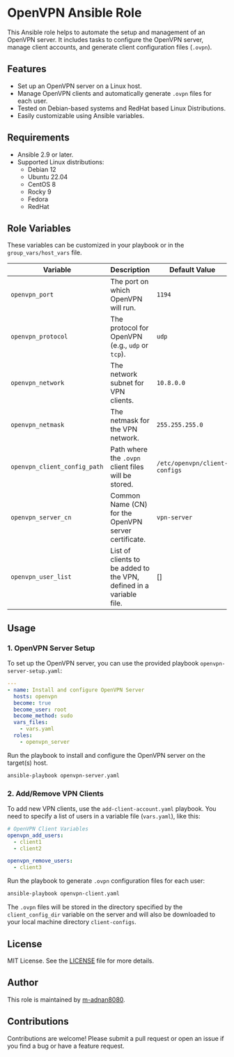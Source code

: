 
# OpenVPN Ansible Role

This Ansible role helps to automate the setup and management of an OpenVPN server. It includes tasks to configure the OpenVPN server, manage client accounts, and generate client configuration files (`.ovpn`).

## Features

- Set up an OpenVPN server on a Linux host.
- Manage OpenVPN clients and automatically generate `.ovpn` files for each user.
- Tested on Debian-based systems and RedHat based Linux Distributions.
- Easily customizable using Ansible variables.

## Requirements

- Ansible 2.9 or later.
- Supported Linux distributions:
  - Debian 12
  - Ubuntu 22.04
  - CentOS 8
  - Rocky 9
  - Fedora
  - RedHat

## Role Variables

These variables can be customized in your playbook or in the `group_vars/host_vars` file.

| Variable                    | Description                                                           | Default Value |
| ---------------------------- | --------------------------------------------------------------------- | ------------- |
| `openvpn_port`               | The port on which OpenVPN will run.                                   | `1194`        |
| `openvpn_protocol`           | The protocol for OpenVPN (e.g., `udp` or `tcp`).                      | `udp`         |
| `openvpn_network`            | The network subnet for VPN clients.                                   | `10.8.0.0`    |
| `openvpn_netmask`            | The netmask for the VPN network.                                      | `255.255.255.0` |
| `openvpn_client_config_path` | Path where the `.ovpn` client files will be stored.                   | `/etc/openvpn/client-configs` |
| `openvpn_server_cn`          | Common Name (CN) for the OpenVPN server certificate.                  | `vpn-server`  |
| `openvpn_user_list`          | List of clients to be added to the VPN, defined in a variable file.   | []            |

## Usage

### 1. OpenVPN Server Setup

To set up the OpenVPN server, you can use the provided playbook `openvpn-server-setup.yaml`:

```yaml
---
- name: Install and configure OpenVPN Server
  hosts: openvpn
  become: true
  become_user: root
  become_method: sudo
  vars_files:
    - vars.yaml
  roles:
    - openvpn_server
```

Run the playbook to install and configure the OpenVPN server on the target(s) host.

```bash
ansible-playbook openvpn-server.yaml
```

### 2. Add/Remove VPN Clients

To add new VPN clients, use the `add-client-account.yaml` playbook. You need to specify a list of users in a variable file (`vars.yaml`), like this:

```yaml
# OpenVPN Client Variables
openvpn_add_users:
  - client1
  - client2

openvpn_remove_users:
  - client3
```

Run the playbook to generate `.ovpn` configuration files for each user:

```bash
ansible-playbook openvpn-client.yaml
```

The `.ovpn` files will be stored in the directory specified by the `client_config_dir` variable on the server and will also be downloaded to your local machine directory `client-configs`.

## License

MIT License. See the [LICENSE](LICENSE) file for more details.

## Author

This role is maintained by [m-adnan8080](https://github.com/m-adnan8080).

## Contributions

Contributions are welcome! Please submit a pull request or open an issue if you find a bug or have a feature request.

